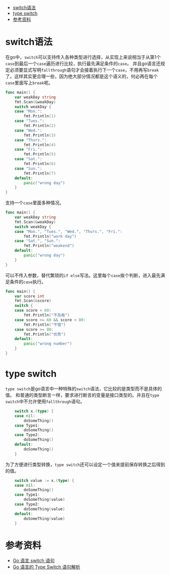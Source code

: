 - [switch语法](#switch语法)
- [type switch](#type-switch)
- [参考资料](#参考资料)

# switch语法

在go中，`switch`可以支持传入各种类型进行选择，从实现上来说相当于从第1个`case`到最后一个`case`遍历进行比较，执行最先满足条件的`case`。
并且go语言还规定必须要显式写明`fallthrough`语句才会接着执行下一个`case`，不用再写`break`了。这样其实更合理一些，因为绝大部分情况都是这个语义的，何必再在每个`case`里面写上`break`呢。

```go
func main() {
	var weakDay string
	fmt.Scan(&weakDay)
	switch weakDay {
	case "Mon.":
		fmt.Println(1)
	case "Tues.":
		fmt.Println(2)
	case "Wed.":
		fmt.Println(3)
	case "Thurs.":
		fmt.Println(4)
	case "Fri.":
		fmt.Println(5)
	case "Sat.":
		fmt.Println(6)
	case "Sun.":
		fmt.Println(7)
	default:
		panic("wrong day")
	}
}
```

支持一个`case`里面多种情况。

```go
func main() {
	var weakDay string
	fmt.Scan(&weakDay)
	switch weakDay {
	case "Mon.", "Tues.", "Wed.", "Thurs.", "Fri.":
		fmt.Println("work day")
	case "Sat.", "Sun.":
		fmt.Println("weakend")
	default:
		panic("wrong day")
	}
}
```

可以不传入参数，替代繁琐的`if else`写法。这里每个`case`挨个判断，进入最先满足条件的`case`执行。

```go
func main() {
	var score int
	fmt.Scan(&score)
	switch {
	case score < 60:
		fmt.Println("不及格")
	case score >= 60 && score < 80:
		fmt.Println("不错")
	case score >= 80:
		fmt.Println("优秀")
	default:
		panic("wrong number")
	}
}
```

# type switch

`type switch`是go语言中一种特殊的`switch`语法，它比较的是类型而不是具体的值。
和普通的类型断言一样，要求进行断言的变量是接口类型的。并且在`type switch`中不允许使用`fallthrough`语句。

```go
	switch x.(type) {
	case nil:
		doSomeThing()
	case Type1:
		doSomeThing()
	case Type2:
		doSomeThing()
	default:
		doSomeThing()
	}
```

为了方便进行类型转换，`type switch`还可以设定一个值来提前保存转换之后得到的值。

```go
	switch value := x.(type) {
	case nil:
		doSomeThing()
	case Type1:
		doSomeThing(value)
	case Type2:
		doSomeThing(value)
	default:
		doSomeThing(value)
	}
```

# 参考资料

- [Go 语言 switch 语句](https://www.runoob.com/go/go-switch-statement.html)
- [Go 语言的 Type Switch 语句解析](https://blog.csdn.net/u012291393/article/details/79244424)
